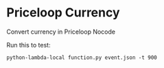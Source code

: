 # Priceloop Currency

Convert currency in Priceloop Nocode

Run this to test:

```
python-lambda-local function.py event.json -t 900
```
